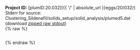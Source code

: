 **Project ID:** [plumID:20.032]({{ '/' | absolute_url }}eggs/20/032/)  
Stderr for source:  Clustering_Sildenafil/solids_setup/solid_analysis/plumed5.dat   
(download [zipped raw stdout](plumed5.dat.plumed.stdout.txt.zip))  
{% raw %}
<pre>
</pre>
{% endraw %}

